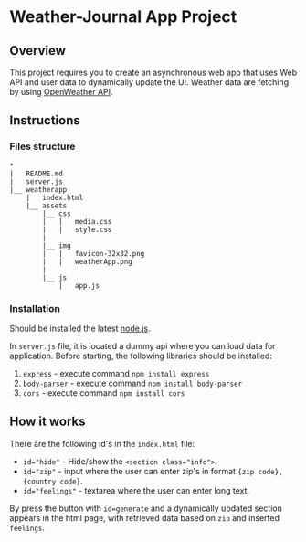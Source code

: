 # Weather-Journal App Project

## Overview
This project requires you to create an asynchronous web app that uses Web API and user data to dynamically update the UI.
Weather data are fetching by using [OpenWeather API](https://openweathermap.org/api).

## Instructions
### Files structure

```
*
|   README.md
|   server.js
|__ weatherapp
    |   index.html
    |__ assets
        |__ css
        |   |   media.css
        |   |   style.css   
        |
        |__ img
        |   |   favicon-32x32.png
        |   |   weatherApp.png
        |
        |__ js
            |   app.js
```


### Installation
Should be installed the latest [node.js](https://nodejs.org/en/).

In `server.js` file, it is located a dummy api where you can load data for application. Before starting, the following
libraries should be installed:
1) `express` - execute command `npm install express`
2) `body-parser` -  execute command `npm install body-parser`
3) `cors` -  execute command `npm install cors`

## How it works
There are the following id's in the `index.html` file:
* `id="hide"` - Hide/show the `<section class="info">`.
* `id="zip"` - input where the user can enter zip's in format `{zip code},{country code}`.
* `id="feelings"` - textarea where the user can enter long text.

By press the button with `id=generate` and a dynamically updated section appears in the html page,
with retrieved data based on `zip` and inserted `feelings`.




